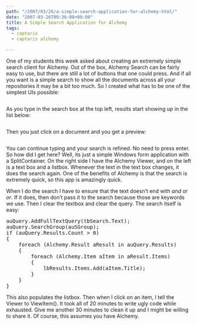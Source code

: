 ```yaml
---
path: "/2007/03/26/a-simple-search-application-for-alchemy-html/" 
date: "2007-03-26T09:36:00+00:00" 
title: A Simple Search Application for Alchemy
tags:
  - captaris
  - captaris alchemy

---
```

One of my students this week asked about creating an extremely simple search client for Alchemy. Out of the box, Alchemy Search can be fairly easy to use, but there are still a lot of buttons that one could press. And if all you want is a simple search to show all the documents across all your repositories it may be a bit too much. So I created what has to be one of the simplest UIs possible:

<span class="full-image-block ssNonEditable"><span><img src="/static/500c9c42c4aa27cb90863e5e/50e9971de4b01058545b4678/50e99720e4b01058545b4957/1257623393073/ss001_thumb5.jpg/1000w" alt="" /></span></span>

As you type in the search box at the top left, results start showing up in the list below:

<span class="full-image-block ssNonEditable"><span><img src="/static/500c9c42c4aa27cb90863e5e/50e9971de4b01058545b4678/50e99720e4b01058545b4958/1257623394167/ss002.jpg/1000w" alt="" /></span></span>

Then you just click on a document and you get a preview:

<span class="full-image-block ssNonEditable"><span><img src="/static/500c9c42c4aa27cb90863e5e/50e9971de4b01058545b4678/50e99720e4b01058545b4959/1257623394064/ss003.jpg/1000w" alt="" /></span></span>

You can continue typing and your search is refined. No need to press enter. So how did I get here? Well, its just a simple Windows form application with a SplitContainer. On the right side I have the Alchemy Viewer, and on the left is a text box and a listbox. Whenever the text in the text box changes, it does the search again. One of the benefits of Alchemy is that the search is extremely quick, so this app is amazingly quick.

When I do the search I have to ensure that the text doesn&#8217;t end with <em>and</em> or <em>or</em>. If it does, then don&#8217;t pass it to the search because those are keywords we use. Then I clear the textbox and clear the query. The search itself is easy:

<pre class="brush:csharp">auQuery.AddFullTextQuery(tbSearch.Text);
auQuery.SearchGroup(auSGroup);
if (auQuery.Results.Count &gt; 0)
{
    foreach (Alchemy.Result aResult in auQuery.Results)
    {
        foreach (Alchemy.Item aItem in aResult.Items)
        {
            lbResults.Items.Add(aItem.Title);
        }
    }
}
</pre>

This also populates the listbox. Then when I click on an item, I tell the Viewer to ViewItem(). It took all of 20 minutes to write ugly code while exhausted. Give me another 30 minutes to clean it up and I might be willing to share it. Of course, this assumes you have Alchemy.
